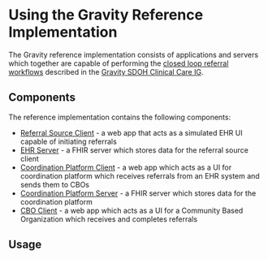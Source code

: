 # Using the Gravity Reference Implementation

The Gravity reference implementation consists of applications and servers which
together are capable of performing the [closed loop referral
workflows](http://hl7.org/fhir/us/sdoh-clinicalcare/referral_workflow.html)
described in the [Gravity SDOH Clinical Care
IG](http://hl7.org/fhir/us/sdoh-clinicalcare/index.html).

## Components

The reference implementation contains the following components:

* [Referral Source
  Client](https://github.com/Gravity-SDOHCC/sdoh_referral_source_client) - a web
  app that acts as a simulated EHR UI capable of initiating referrals
* [EHR Server](https://github.com/Gravity-SDOHCC/gravity-sdoh-ehr-server) - a
  FHIR server which stores data for the referral source client
* [Coordination Platform
  Client](https://github.com/Gravity-SDOHCC/sdoh_coordination_platform_client) -
  a web app which acts as a UI for coordination platform which receives
  referrals from an EHR system and sends them to CBOs
* [Coordination Platform
  Server](https://github.com/Gravity-SDOHCC/gravity-sdoh-cp-server) - a FHIR
  server which stores data for the coordination platform
* [CBO Client](https://github.com/Gravity-SDOHCC/sdoh_cbo_client) - a web app
  which acts as a UI for a Community Based Organization which receives and
  completes referrals

## Usage
